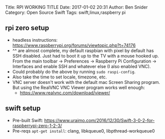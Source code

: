 Title: RPI WORKING TITLE
Date: 2017-01-02 20:31
Author: Ben Snider
Category: Open Source Swift
Tags: swift,linux,raspberry pi

## rpi zero setup

* headless instructions: https://www.raspberrypi.org/forums/viewtopic.php?t=74176
* ^^ are almost complete, my default raspbian with pixel by default has SSH disabled. Just had to boot it up to the TV with a mouse hooked up. From the main toolbar -> Preferences -> Raspberry Pi Configuration -> Interfaces and enable SSH and whatever else (I also enabled VNC).
* Could probably do the above by running `sudo raspi-config`.
* Also take the time to set locale, timezone, etc.
* VNC server doesn't work with the default mac Screen Sharing program. But using the RealVNC VNC Viewer program works well enough:
  * https://www.realvnc.com/download/viewer/

## swift setup

* Pre-built Swift: https://www.uraimo.com/2016/12/30/Swift-3-0-2-for-raspberrypi-zero-1-2-3/
* Pre-reqs `apt-get install`: clang, libkqueue0, libpthread-workqueue0
